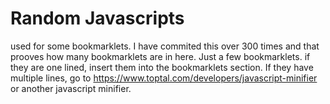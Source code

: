 # Random Javascripts
used for some bookmarklets.
I have commited this over 300 times and that prooves how many bookmarklets are in here.
Just a few bookmarklets.
if they are one lined, insert them into the bookmarklets section.  If they have multiple lines, go to https://www.toptal.com/developers/javascript-minifier or another javascript minifier.
